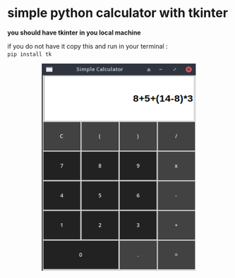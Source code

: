 # simple python calculator with tkinter

**you should have tkinter in you local machine**

if you do not have it copy this and run in your terminal :  
`pip install tk`  

<p align="center">
  <img width="349" height="470" src="./images/calc.png">
</p>
